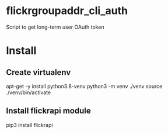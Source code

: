 # flickrgroupaddr_cli_auth
Script to get long-term user OAuth token

# Install

## Create virtualenv

apt-get -y install python3.8-venv
python3 -m venv ./venv
source ./venv/bin/activate

## Install flickrapi module

pip3 install flickrapi





